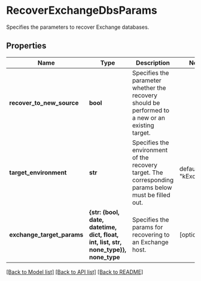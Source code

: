 # RecoverExchangeDbsParams

Specifies the parameters to recover Exchange databases.

## Properties
Name | Type | Description | Notes
------------ | ------------- | ------------- | -------------
**recover_to_new_source** | **bool** | Specifies the parameter whether the recovery should be performed to a new or an existing target. | 
**target_environment** | **str** | Specifies the environment of the recovery target. The corresponding params below must be filled out. | defaults to "kExchange"
**exchange_target_params** | **{str: (bool, date, datetime, dict, float, int, list, str, none_type)}, none_type** | Specifies the params for recovering to an Exchange host. | [optional] 

[[Back to Model list]](../README.md#documentation-for-models) [[Back to API list]](../README.md#documentation-for-api-endpoints) [[Back to README]](../README.md)


